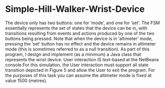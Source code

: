 # Simple-Hill-Walker-Wrist-Device

The device only has two buttons: one for ‘mode’, and one for ‘set’. The FSM essentially represents the set of states that the device can be in, with 
transitions resulting from events and actions produced by one of the two buttons being pressed. Note that when the device is in ‘altimeter’ mode,
pressing the ‘set’ button has no effect and the device remains in altimeter mode (this is sometimes referred to as a null transition).
As part of this program, I design and implement (as a minimum) a Java class that represents the wrist device. User interaction IS text-based at the NetBeans console.For this 
simulation, the User interaction must support all state transition depicted in Figure 5 and allow the User to exit the program. For the purposes of this
task you can assume the altimeter mode is fixed at value 1500 (metres).
